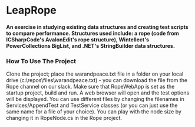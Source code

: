 # LeapRope
#### An exercise in studying existing data structures and creating test scripts to compare performance. Structures used include: a rope (code from ICSharpCode's AvalonEdit's rope structure), Wintellect's PowerCollections BigList, and .NET's StringBuilder data structures.


### How To Use The Project
Clone the project; place the warandpeace.txt file in a folder on your local drive (c:\repos\files\warandpeace.txt) - you can download the file from the Rope channel on our slack. Make sure that RopeWebApp is set as the startup project, build and run. A web browser will open and the test options will be displayed. You can use different files by changing the filenames in Services/AppendTest and TestService classes (or you can just use the same name for a file of your choice). You can play with the node size by changing it in RopeNode.cs in the Rope project.
